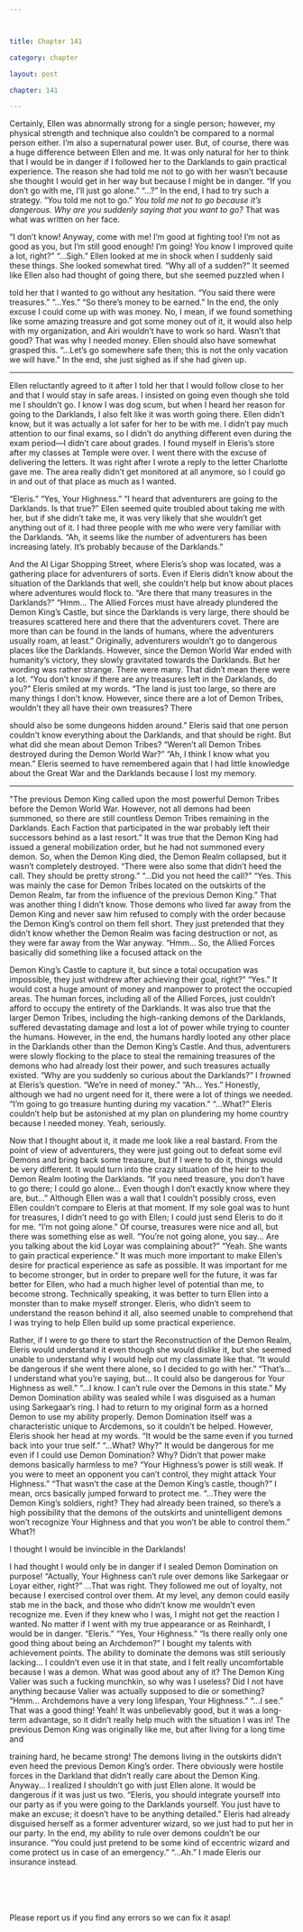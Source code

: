 ```yaml
---



title: Chapter 141

category: chapter

layout: post

chapter: 141

---
```


Certainly, Ellen was abnormally strong for a single person; however, my physical
strength and technique also couldn’t be compared to a normal person either. I’m also
a supernatural power user.
But, of course, there was a huge difference between Ellen and me. It was only natural
for her to think that I would be in danger if I followed her to the Darklands to gain
practical experience.
The reason she had told me not to go with her wasn’t because she thought I would
get in her way but because I might be in danger.
“If you don’t go with me, I’ll just go alone.”
“...?”
In the end, I had to try such a strategy.
“You told me not to go.”
*You told me not to go because it’s dangerous. Why are you suddenly saying that you
want to go?*
That was what was written on her face.

“I don’t know! Anyway, come with me! I’m good at fighting too! I’m not as good as
you, but I’m still good enough! I’m going! You know I improved quite a lot, right?”
“...Sigh.”
Ellen looked at me in shock when I suddenly said these things. She looked somewhat
tired.
“Why all of a sudden?"
It seemed like Ellen also had thought of going there, but she seemed puzzled when I

told her that I wanted to go without any hesitation.
“You said there were treasures.”
“...Yes.”
“So there’s money to be earned.”
In the end, the only excuse I could come up with was money.
No, I mean, if we found something like some amazing treasure and got some money
out of it, it would also help with my organization, and Airi wouldn’t have to work so
hard. Wasn’t that good?
That was why I needed money. Ellen should also have somewhat grasped this.
“...Let’s go somewhere safe then; this is not the only vacation we will have.”
In the end, she just sighed as if she had given up.
* * *

Ellen reluctantly agreed to it after I told her that I would follow close to her and that
I would stay in safe areas.
I insisted on going even though she told me I shouldn’t go. I know I was dog scum,
but when I heard her reason for going to the Darklands, I also felt like it was worth
going there.
Ellen didn’t know, but it was actually a lot safer for her to be with me.
I didn’t pay much attention to our final exams, so I didn’t do anything different even
during the exam period—I didn’t care about grades.
I found myself in Eleris’s store after my classes at Temple were over. I went there
with the excuse of delivering the letters. It was right after I wrote a reply to the letter
Charlotte gave me.
The area really didn’t get monitored at all anymore, so I could go in and out of that
place as much as I wanted.

“Eleris.”
“Yes, Your Highness.”
“I heard that adventurers are going to the Darklands. Is that true?”
Ellen seemed quite troubled about taking me with her, but if she didn’t take me, it
was very likely that she wouldn’t get anything out of it.
I had three people with me who were very familiar with the Darklands.
“Ah, it seems like the number of adventurers has been increasing lately. It’s probably
because of the Darklands.”

And the Al Ligar Shopping Street, where Eleris’s shop was located, was a gathering
place for adventurers of sorts. Even if Eleris didn’t know about the situation of the
Darklands that well, she couldn’t help but know about places where adventures
would flock to.
“Are there that many treasures in the Darklands?”
“Hmm... The Allied Forces must have already plundered the Demon King’s Castle, but
since the Darklands is very large, there should be treasures scattered here and there
that the adventurers covet. There are more than can be found in the lands of
humans, where the adventurers usually roam, at least.”
Originally, adventurers wouldn’t go to dangerous places like the Darklands. However,
since the Demon World War ended with humanity’s victory, they slowly gravitated
towards the Darklands.
But her wording was rather strange.
There were many. That didn’t mean there were a lot.
“You don’t know if there are any treasures left in the Darklands, do you?”
Eleris smiled at my words.
“The land is just too large, so there are many things I don’t know. However, since
there are a lot of Demon Tribes, wouldn’t they all have their own treasures? There

should also be some dungeons hidden around.”
Eleris said that one person couldn't know everything about the Darklands, and that
should be right.
But what did she mean about Demon Tribes?
“Weren’t all Demon Tribes destroyed during the Demon World War?”
“Ah, I think I know what you mean.”
Eleris seemed to have remembered again that I had little knowledge about the Great
War and the Darklands because I lost my memory.
* * *

"The previous Demon King called upon the most powerful Demon Tribes before the
Demon World War. However, not all demons had been summoned, so there are still
countless Demon Tribes remaining in the Darklands. Each Faction that participated
in the war probably left their successors behind as a last resort.”
It was true that the Demon King had issued a general mobilization order, but he had
not summoned every demon. So, when the Demon King died, the Demon Realm
collapsed, but it wasn’t completely destroyed.
“There were also some that didn’t heed the call. They should be pretty strong.”
“...Did you not heed the call?”
“Yes. This was mainly the case for Demon Tribes located on the outskirts of the
Demon Realm, far from the influence of the previous Demon King.”
That was another thing I didn’t know.
Those demons who lived far away from the Demon King and never saw him refused
to comply with the order because the Demon King’s control on them fell short. They
just pretended that they didn’t know whether the Demon Realm was facing
destruction or not, as they were far away from the War anyway.
“Hmm... So, the Allied Forces basically did something like a focused attack on the

Demon King’s Castle to capture it, but since a total occupation was impossible, they
just withdrew after achieving their goal, right?”
“Yes.”
It would cost a huge amount of money and manpower to protect the occupied areas.
The human forces, including all of the Allied Forces, just couldn’t afford to occupy the
entirety of the Darklands.
It was also true that the larger Demon Tribes, including the high-ranking demons of
the Darklands, suffered devastating damage and lost a lot of power while trying to
counter the humans.
However, in the end, the humans hardly looted any other place in the Darklands
other than the Demon King’s Castle.
And thus, adventurers were slowly flocking to the place to steal the remaining
treasures of the demons who had already lost their power, and such treasures
actually existed.
“Why are you suddenly so curious about the Darklands?”
I frowned at Eleris’s question.
“We’re in need of money.”
“Ah... Yes.”
Honestly, although we had no urgent need for it, there were a lot of things we
needed.
“I’m going to go treasure hunting during my vacation.”
“...What?”
Eleris couldn’t help but be astonished at my plan on plundering my home country
because I needed money.
Yeah, seriously.

Now that I thought about it, it made me look like a real bastard.
From the point of view of adventurers, they were just going out to defeat some evil
Demons and bring back some treasure, but if I were to do it, things would be very
different.
It would turn into the crazy situation of the heir to the Demon Realm looting the
Darklands.
“If you need treasure, you don’t have to go there; I could go alone... Even though I
don’t exactly know where they are, but...”
Although Ellen was a wall that I couldn’t possibly cross, even Ellen couldn’t compare
to Eleris at that moment.
If my sole goal was to hunt for treasures, I didn’t need to go with Ellen; I could just
send Eleris to do it for me.
“I’m not going alone.”
Of course, treasures were nice and all, but there was something else as well.
“You’re not going alone, you say... Are you talking about the kid Loyar was
complaining about?”
“Yeah. She wants to gain practical experience.”
It was much more important to make Ellen’s desire for practical experience as safe
as possible.
It was important for me to become stronger, but in order to prepare well for the
future, it was far better for Ellen, who had a much higher level of potential than me,
to become strong.
Technically speaking, it was better to turn Ellen into a monster than to make myself
stronger.
Eleris, who didn’t seem to understand the reason behind it all, also seemed unable to
comprehend that I was trying to help Ellen build up some practical experience.

Rather, if I were to go there to start the Reconstruction of the Demon Realm, Eleris
would understand it even though she would dislike it, but she seemed unable to
understand why I would help out my classmate like that.
“It would be dangerous if she went there alone, so I decided to go with her.”
“That’s... I understand what you’re saying, but... It could also be dangerous for Your
Highness as well.”
“...I know. I can’t rule over the Demons in this state.”
My Demon Domination ability was sealed while I was disguised as a human using
Sarkegaar’s ring. I had to return to my original form as a horned Demon to use my
ability properly.
Demon Domination itself was a characteristic unique to Arcdemons, so it couldn’t be
helped. However, Eleris shook her head at my words.
“It would be the same even if you turned back into your true self.”
“...What? Why?”
It would be dangerous for me even if I could use Demon Domination?
Why? Didn’t that power make demons basically harmless to me?
“Your Highness’s power is still weak. If you were to meet an opponent you can’t
control, they might attack Your Highness.”
“That wasn’t the case at the Demon King’s castle, though?”
I mean, orcs basically jumped forward to protect me.
“...They were the Demon King’s soldiers, right? They had already been trained, so
there’s a high possibility that the demons of the outskirts and unintelligent demons
won’t recognize Your Highness and that you won’t be able to control them.”
What?!

I thought I would be invincible in the Darklands!

I had thought I would only be in danger if I sealed Demon Domination on purpose!
“Actually, Your Highness can’t rule over demons like Sarkegaar or Loyar either,
right?”
...That was right.
They followed me out of loyalty, not because I exercised control over them.
At my level, any demon could easily stab me in the back, and those who didn’t know
me wouldn’t even recognize me.
Even if they knew who I was, I might not get the reaction I wanted.
No matter if I went with my true appearance or as Reinhardt, I would be in danger.
“Eleris.”
“Yes, Your Highness.”
“Is there really only one good thing about being an Archdemon?”
I bought my talents with achievement points. The ability to dominate the demons
was still seriously lacking... I couldn’t even use it in that state, and I felt really
uncomfortable because I was a demon. What was good about any of it?
The Demon King Valier was such a fucking munchkin, so why was I useless?
Did I not have anything because Valier was actually supposed to die or something?
“Hmm... Archdemons have a very long lifespan, Your Highness.”
“...I see.”
That was a good thing! Yeah!
It was unbelievably good, but it was a long-term advantage, so it didn’t really help
much with the situation I was in!
The previous Demon King was originally like me, but after living for a long time and

training hard, he became strong!
The demons living in the outskirts didn’t even heed the previous Demon King’s
order. There obviously were hostile forces in the Darkland that didn’t really care
about the Demon King.
Anyway...
I realized I shouldn’t go with just Ellen alone. It would be dangerous if it was just us
two.
“Eleris, you should integrate yourself into our party as if you were going to the
Darklands yourself. You just have to make an excuse; it doesn’t have to be anything
detailed.”
Eleris had already disguised herself as a former adventurer wizard, so we just had to
put her in our party.
In the end, my ability to rule over demons couldn’t be our insurance.
“You could just pretend to be some kind of eccentric wizard and come protect us in
case of an emergency.”
“...Ah.”
I made Eleris our insurance instead.

<br><br><br><br>
Please report us if you find any errors so we can fix it asap!